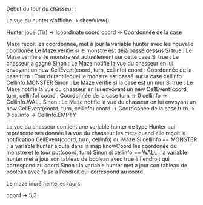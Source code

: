 Début du tour du chasseur :

La vue du hunter s'affiche -> showView()

Hunter joue (Tir) -> Icoordinate coord
    coord -> Coordonnée de la case

Maze reçoit les coordonnée, met à jour la variable hunter avec les nouvelle coordonée
Le Maze vérifie si le monstre est déjà passé dessus
Si true :
    Le Maze vérifie si le monstre est actuellement sur cette case 
    Si true : 
        Le chasseur a gagné
    Sinon :
        Le Maze notifie la vue du chasseur en lui envoyant un new CellEvent(coord, turn, cellinfo)
            coord : Coordonnée de la case
            turn : Tour durant lequel le monstre est passé sur la case
            cellinfo : Cellinfo.MONSTER
Sinon : 
    Le Maze vérifie si la case est un mur
    Si true :
        Le Maze notifie la vue du chasseur en lui envoyant un new CellEvent(coord, turn, cellinfo)
            coord : Coordonnée de la case
            turn -> 0
            cellinfo -> Cellinfo.WALL
    Sinon : 
        Le Maze notifie la vue du chasseur en lui envoyant un new CellEvent(coord, turn, cellinfo)
            coord -> Coordonnée de la case
            turn -> 0
            cellinfo -> Cellinfo.EMPTY

La vue du chasseur contient une variable hunter de type Hunter qui représente ses donnée
La vue du chasseur les mets quand elle reçoit la notification CellEvent(coord, turn, cellinfo) du Maze
Si cellinfo == MONSTER : 
    la variable hunter ajoute dans la map knowCoord les coordonée du monstre et le tour put(coord, turn)
Sinon si cellinfo == WALL :
    la variable hunter met à jour son tableau de boolean avec true à l'endroit qui correspond au coord
Sinon :
    la variable hunter met à jour son tableau de boolean avec false à l'endroit qui correspond au coord
    
Le maze incrémente les tours







coord -> 5,3


